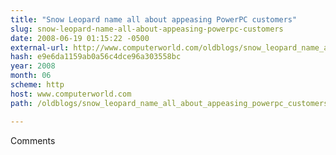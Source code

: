 ```yaml
---
title: "Snow Leopard name all about appeasing PowerPC customers"
slug: snow-leopard-name-all-about-appeasing-powerpc-customers
date: 2008-06-19 01:15:22 -0500
external-url: http://www.computerworld.com/oldblogs/snow_leopard_name_all_about_appeasing_powerpc_customers
hash: e9e6da1159ab0a56c4dce96a303558bc
year: 2008
month: 06
scheme: http
host: www.computerworld.com
path: /oldblogs/snow_leopard_name_all_about_appeasing_powerpc_customers

---
```


Comments
